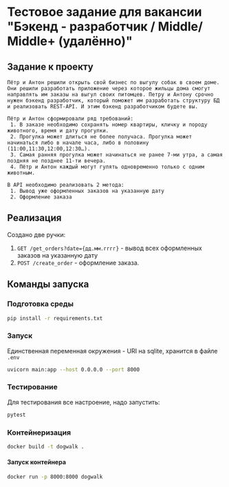 # Тестовое задание для вакансии "Бэкенд - разработчик / Middle/ Middle+ (удалённо)"

## Задание к проекту
```text
Пётр и Антон решили открыть свой бизнес по выгулу собак в своем доме. Они решили разработать приложение через которое жильцы дома смогут направлять им заказы на выгул своих питомцев. Петру и Антону срочно нужен бэкенд разработчик, который поможет им разработать структуру БД и реализовать REST-API. И этим бэкенд разработчиком будете вы. 

Пётр и Антон сформировали ряд требований:
 1. В заказе необходимо сохранять номер квартиры, кличку и породу животного, время и дату прогулки. 
 2. Прогулка может длиться не более получаса. Прогулка может начинаться либо в начале часа, либо в половину (11:00,11:30,12:00,12:30…). 
 3. Самая ранняя прогулка может начинаться не ранее 7-ми утра, а самая поздняя не позднее 11-ти вечера. 
 4. Пётр и Антон каждый могут гулять одновременно только с одним животным. 

В API необходимо реализовать 2 метода:
 1. Вывод уже оформленных заказов на указанную дату
 2. Оформление заказа
```

## Реализация
Создано две ручки:
1. `GET /get_orders?date={дд.мм.гггг}` - вывод всех оформленных заказов на указанную дату
2. `POST /create_order` - оформление заказа.

## Команды запуска
### Подготовка среды
```bash
pip install -r requirements.txt
```

### Запуск
Единственная переменная окружения - URI на sqlite, хранится в файле `.env`
```bash
uvicorn main:app --host 0.0.0.0 --port 8000
```

### Тестирование
Для тестирования все настроение, надо запустить:
```bash
pytest
```

### Контейнеризация
```bash
docker build -t dogwalk .
```

#### Запуск контейнера
```bash
docker run -p 8000:8000 dogwalk
```